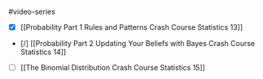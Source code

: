 #video-series

- [x] [[Probability Part 1 Rules and Patterns Crash Course Statistics 13]]
- [/] [[Probability Part 2 Updating Your Beliefs with Bayes Crash Course Statistics 14]]
- [ ] [[The Binomial Distribution Crash Course Statistics 15]]
